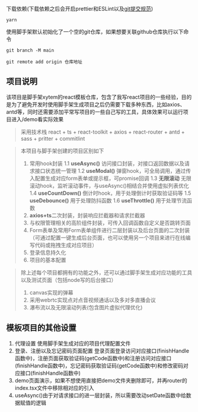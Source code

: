 下载依赖(下载依赖之后会开启prettier和ESLint以及[git提交规范](https://github.com/conventional-changelog/commitlint/#what-is-commitlint))

```shell
yarn
```

使用脚手架默认初始化了一个空的git仓库，如果想要关联github仓库执行以下命令

```shell
git branch -M main
```

```shell
git remote add origin 仓库地址
```

## 项目说明

该项目是脚手架xytem的react模板仓库，包含了我写react项目的一些经验，目的是为了避免开发时使用脚手架生成项目之后仍需要下载多种东西，比如axios、antd等，同时还需要添加平常写项目的一些自己写的工具，具体效果可以运行项目进入/demo看实际效果

> 采用技术栈
> react + ts + react-toolkit + axios + react-router + antd + sass + pritter + commitlint

> 本项目与脚手架创建的项目区别如下
>
> 1. 常用hook封装
>    1.1 **useAsync()** 访问接口封装，对接口返回数据以及请求接口状态统一管理
>    1.2 **useModal()** 弹窗hook，可全局调用，通过传入配置生成对应form表单或提示框，可promise回调
>    1.3 **无限滚动** 无限滚动hook，监听滚动事件，与useAsync()相结合并使用虚拟列表优化
>    1.4 **useCountDown()** 倒计时hook，用于处理倒计时获取验证码等
>    1.5 **useDebounce()** 用于处理防抖函数
>    1.6 **useThrottle()** 用于处理节流函数
> 2. **axios+ts**二次封装，封装响应拦截器和请求拦截器
> 3. 与权限管理相关的高阶组件封装，可传入回调函数自定义是否跳转页面
> 4. Form表单及常用Form表单组件进行二层封装以及后台页面的二次封装（可通过配置一键生成后台页面，也可以使用另一个项目来进行在线编写代码或拖拽生成对应项目）
> 5. 登录信息持久化
> 6. 项目的基本配置

> 除上述每个项目都拥有的功能之外，还可以通过脚手架生成对应功能的工具以及测试页面（包括node写的后台接口）
>
> 1. canvas实现的弹幕
> 2. 采用webrtc实现点对点音视频通话以及多对多直播会议
> 3. 瀑布流以及无限滚动列表(包含图片虚拟代理优化)

## 模板项目的其他设置

1. 代理设置
   使用脚手架生成对应的项目代理配置文件
2. 登录、注册以及忘记密码页面配置
   登录页面登录访问对应接口(finishHandle函数中)，注册页面获取验证码(getCode函数中)和注册访问对应接口(finishHandle函数中)，忘记密码获取验证码(getCode函数中)和修改密码对应接口(finishHandle函数中)
3. demo页面演示，如果不想使用直接把demo文件夹删除即可，并再router的index.tsx文件中移除相对应的引入
4. useAsync()由于对请求接口的进一层封装，所以需要改动setDate函数中给数据赋值的逻辑
